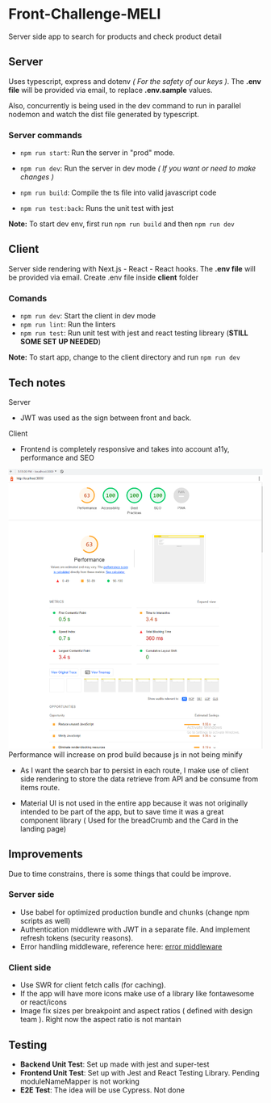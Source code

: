 # Front-Challenge-MELI
Server side app to search for products and check product detail

## Server

Uses typescript, express and dotenv *( For the safety of our keys )*. The **.env file** will be provided via email, to replace **.env.sample** values.

Also, concurrently is being used in the dev command to run in parallel nodemon and watch the dist file generated by typescript.


### Server commands

- `npm run start`: Run the server in "prod" mode.

- `npm run dev`: Run the server in dev mode *( If you want or need to make changes )*

- `npm run build`: Compile the ts file into valid javascript code

- `npm run test:back`: Runs the unit test with jest

**Note:** To start dev env, first run `npm run build` and then `npm run dev`

## Client

Server side rendering with Next.js - React - React hooks.
The **.env file** will be provided via email. Create .env file inside **client** folder

### Comands 

- `npm run dev`: Start the client in dev mode 
- `npm run lint`: Run the linters 
- `npm run test`: Run unit test with jest and react testing libreary (**STILL SOME SET UP NEEDED**)

**Note:** To start app, change to the client directory and run `npm run dev`

## Tech notes

Server
- JWT was used as the sign between front and back.

Client

- Frontend is completely responsive and takes into account a11y, performance and SEO 

![LightHouse audit](/public/assets/MELI.PNG)
Performance will increase on prod build because js in not being minify

- As I want the search bar to persist in each route, I make use of client side rendering to store the data retrieve from API and be consume from items route.

- Material UI is not used in the entire app because it was not originally intended to be part of the app, but to save time it was a great component library ( Used for the breadCrumb and the Card in the landing page)

## Improvements

Due to time constrains, there is some things that could be improve.

### Server side 
- Use babel for optimized production bundle and chunks (change npm scripts as well)
- Authentication middlewre with JWT in a separate file. And implement refresh tokens (security reasons).
- Error handling middleware, reference here: [error middleware](https://dev.to/qbentil/how-to-write-custom-error-handler-middleware-in-expressjs-using-javascript-29j1)


### Client side 
- Use SWR for client fetch calls (for caching).
- If the app will have more icons make use of a library like fontawesome or react/icons
- Image fix sizes per breakpoint and aspect ratios ( defined with design team ). Right now the aspect ratio is not mantain

## Testing

- **Backend Unit Test**: Set up made with jest and super-test
- **Frontend Unit Test**: Set up with Jest and React Testing Library. Pending moduleNameMapper is not working
- **E2E Test**: The idea will be use Cypress. Not done
